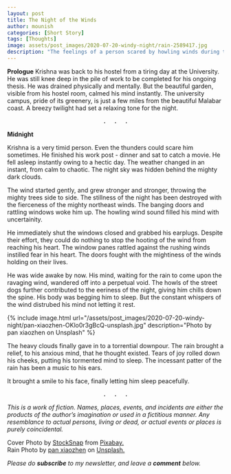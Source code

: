 ```yaml
---
layout: post
title: The Night of the Winds
author: mounish
categories: [Short Story]
tags: [Thoughts]
image: assets/post_images/2020-07-20-windy-night/rain-2589417.jpg
description: "The feelings of a person scared by howling winds during the night"
---
```


**Prologue**
Krishna was back to his hostel from a tiring day at the University. He was still knee deep in the pile of work to be completed for his ongoing thesis. He was drained physically and mentally. But the beautiful garden, visible from his hostel room, calmed his mind instantly. The university campus, pride of its greenery, is just a few miles from the beautiful Malabar coast. A breezy twilight had set a relaxing tone for the night.  

<center><pre>.  .  .</pre></center>

**Midnight**

Krishna is a very timid person. Even the thunders could scare him sometimes. He finished his work post - dinner and sat to catch a movie. He fell asleep instantly owing to a hectic day. The weather changed in an instant, from calm to chaotic. The night sky was hidden behind the mighty dark clouds.

The wind started gently, and grew stronger and stronger, throwing the mighty trees side to side. The stillness of the night has been destroyed with the fierceness of the mighty northeast winds. The banging doors and rattling windows woke him up. The howling wind sound filled his mind with uncertainity.

He immediately shut the windows closed and grabbed his earplugs. Despite their effort, they could do nothing to stop the hooting of the wind from reaching his heart. The window panes rattled against the rushing winds instilled fear in his heart. The doors fought with the mightiness of the winds holding on their lives.  

He was wide awake by now. His mind, waiting for the rain to come upon the ravaging wind, wandered off into a perpetual void. The howls of the street dogs further contributed to the eeriness of the night, giving him chills down the spine. His body was begging him to sleep. But the constant whispers of the wind distrubed his mind not letting it rest.  

<!-- image here  -->
{% include image.html url="/assets/post_images/2020-07-20-windy-night/pan-xiaozhen-OKlo0r3gBcQ-unsplash.jpg" description="Photo by pan xiaozhen on Unsplash" %} 


The heavy clouds finally gave in to a torrential downpour. The rain brought a relief, to his anxious mind, that he thought existed. Tears of joy rolled down his cheeks, putting his tormented mind to sleep. The incessant patter of the rain has been a music to his ears.  

It brought a smile to his face, finally letting him sleep peacefully.  

<center><pre>.  .  .</pre></center>

_This is a work of fiction.  Names, places, events, and incidents are either the products of the author’s imagination or used in a fictitious manner. Any resemblance to actual persons, living or dead, or actual events or places is purely coincidental._

Cover Photo by <a href="https://pixabay.com/users/StockSnap-894430/?utm_source=link-attribution&amp;utm_medium=referral&amp;utm_campaign=image&amp;utm_content=2589417">StockSnap</a> from <a href="https://pixabay.com/?utm_source=link-attribution&amp;utm_medium=referral&amp;utm_campaign=image&amp;utm_content=2589417">Pixabay.</a>  
Rain Photo by <a href="https://unsplash.com/@zhenhappy?utm_source=unsplash&utm_medium=referral&utm_content=creditCopyText">pan xiaozhen</a> on <a href="https://unsplash.com/?utm_source=unsplash&utm_medium=referral&utm_content=creditCopyText">Unsplash.</a>

_Please do_ _**subscribe**_ _to my newsletter, and leave a_ _**comment**_ _below._

